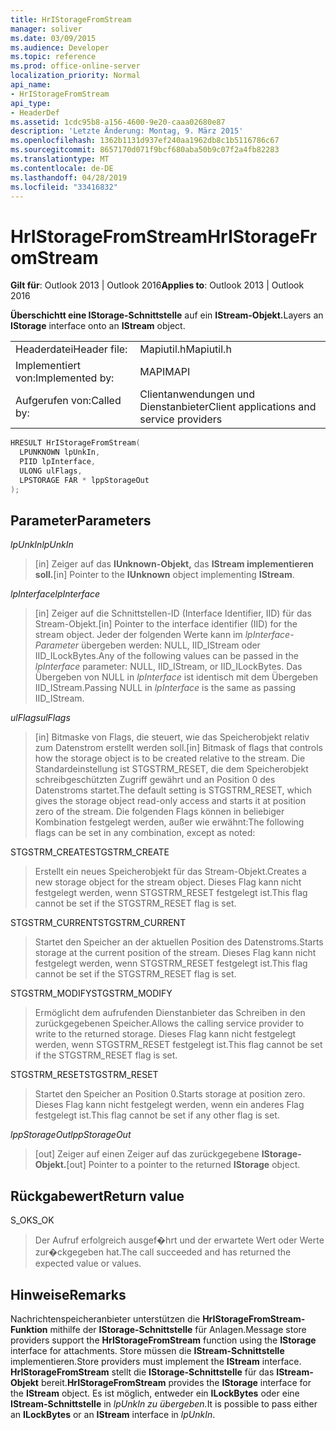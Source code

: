 ```yaml
---
title: HrIStorageFromStream
manager: soliver
ms.date: 03/09/2015
ms.audience: Developer
ms.topic: reference
ms.prod: office-online-server
localization_priority: Normal
api_name:
- HrIStorageFromStream
api_type:
- HeaderDef
ms.assetid: 1cdc95b8-a156-4600-9e20-caaa02680e87
description: 'Letzte Änderung: Montag, 9. März 2015'
ms.openlocfilehash: 1362b1131d937ef240aa1962db8c1b5116786c67
ms.sourcegitcommit: 8657170d071f9bcf680aba50b9c07f2a4fb82283
ms.translationtype: MT
ms.contentlocale: de-DE
ms.lasthandoff: 04/28/2019
ms.locfileid: "33416832"
---
```

# <a name="hristoragefromstream"></a><span data-ttu-id="03709-103">HrIStorageFromStream</span><span class="sxs-lookup"><span data-stu-id="03709-103">HrIStorageFromStream</span></span>

  
  
<span data-ttu-id="03709-104">**Gilt für**: Outlook 2013 | Outlook 2016</span><span class="sxs-lookup"><span data-stu-id="03709-104">**Applies to**: Outlook 2013 | Outlook 2016</span></span> 
  
<span data-ttu-id="03709-105">**Überschichtt eine IStorage-Schnittstelle** auf ein **IStream-Objekt.**</span><span class="sxs-lookup"><span data-stu-id="03709-105">Layers an **IStorage** interface onto an **IStream** object.</span></span> 
  
|||
|:-----|:-----|
|<span data-ttu-id="03709-106">Headerdatei</span><span class="sxs-lookup"><span data-stu-id="03709-106">Header file:</span></span>  <br/> |<span data-ttu-id="03709-107">Mapiutil.h</span><span class="sxs-lookup"><span data-stu-id="03709-107">Mapiutil.h</span></span>  <br/> |
|<span data-ttu-id="03709-108">Implementiert von:</span><span class="sxs-lookup"><span data-stu-id="03709-108">Implemented by:</span></span>  <br/> |<span data-ttu-id="03709-109">MAPI</span><span class="sxs-lookup"><span data-stu-id="03709-109">MAPI</span></span>  <br/> |
|<span data-ttu-id="03709-110">Aufgerufen von:</span><span class="sxs-lookup"><span data-stu-id="03709-110">Called by:</span></span>  <br/> |<span data-ttu-id="03709-111">Clientanwendungen und Dienstanbieter</span><span class="sxs-lookup"><span data-stu-id="03709-111">Client applications and service providers</span></span>  <br/> |
   
```cpp
HRESULT HrIStorageFromStream(
  LPUNKNOWN lpUnkIn,
  PIID lpInterface,
  ULONG ulFlags,
  LPSTORAGE FAR * lppStorageOut
);
```

## <a name="parameters"></a><span data-ttu-id="03709-112">Parameter</span><span class="sxs-lookup"><span data-stu-id="03709-112">Parameters</span></span>

 <span data-ttu-id="03709-113">_lpUnkIn_</span><span class="sxs-lookup"><span data-stu-id="03709-113">_lpUnkIn_</span></span>
  
> <span data-ttu-id="03709-114">[in] Zeiger auf das **IUnknown-Objekt,** das **IStream implementieren soll.**</span><span class="sxs-lookup"><span data-stu-id="03709-114">[in] Pointer to the **IUnknown** object implementing **IStream**.</span></span> 
    
 <span data-ttu-id="03709-115">_lpInterface_</span><span class="sxs-lookup"><span data-stu-id="03709-115">_lpInterface_</span></span>
  
> <span data-ttu-id="03709-116">[in] Zeiger auf die Schnittstellen-ID (Interface Identifier, IID) für das Stream-Objekt.</span><span class="sxs-lookup"><span data-stu-id="03709-116">[in] Pointer to the interface identifier (IID) for the stream object.</span></span> <span data-ttu-id="03709-117">Jeder der folgenden Werte kann im  _lpInterface-Parameter_ übergeben werden: NULL, IID_IStream oder IID_ILockBytes.</span><span class="sxs-lookup"><span data-stu-id="03709-117">Any of the following values can be passed in the  _lpInterface_ parameter: NULL, IID_IStream, or IID_ILockBytes.</span></span> <span data-ttu-id="03709-118">Das Übergeben von NULL in  _lpInterface_ ist identisch mit dem Übergeben IID_IStream.</span><span class="sxs-lookup"><span data-stu-id="03709-118">Passing NULL in  _lpInterface_ is the same as passing IID_IStream.</span></span> 
    
 <span data-ttu-id="03709-119">_ulFlags_</span><span class="sxs-lookup"><span data-stu-id="03709-119">_ulFlags_</span></span>
  
> <span data-ttu-id="03709-120">[in] Bitmaske von Flags, die steuert, wie das Speicherobjekt relativ zum Datenstrom erstellt werden soll.</span><span class="sxs-lookup"><span data-stu-id="03709-120">[in] Bitmask of flags that controls how the storage object is to be created relative to the stream.</span></span> <span data-ttu-id="03709-121">Die Standardeinstellung ist STGSTRM_RESET, die dem Speicherobjekt schreibgeschützten Zugriff gewährt und an Position 0 des Datenstroms startet.</span><span class="sxs-lookup"><span data-stu-id="03709-121">The default setting is STGSTRM_RESET, which gives the storage object read-only access and starts it at position zero of the stream.</span></span> <span data-ttu-id="03709-122">Die folgenden Flags können in beliebiger Kombination festgelegt werden, außer wie erwähnt:</span><span class="sxs-lookup"><span data-stu-id="03709-122">The following flags can be set in any combination, except as noted:</span></span>
    
<span data-ttu-id="03709-123">STGSTRM_CREATE</span><span class="sxs-lookup"><span data-stu-id="03709-123">STGSTRM_CREATE</span></span> 
  
> <span data-ttu-id="03709-124">Erstellt ein neues Speicherobjekt für das Stream-Objekt.</span><span class="sxs-lookup"><span data-stu-id="03709-124">Creates a new storage object for the stream object.</span></span> <span data-ttu-id="03709-125">Dieses Flag kann nicht festgelegt werden, wenn STGSTRM_RESET festgelegt ist.</span><span class="sxs-lookup"><span data-stu-id="03709-125">This flag cannot be set if the STGSTRM_RESET flag is set.</span></span> 
    
<span data-ttu-id="03709-126">STGSTRM_CURRENT</span><span class="sxs-lookup"><span data-stu-id="03709-126">STGSTRM_CURRENT</span></span> 
  
> <span data-ttu-id="03709-127">Startet den Speicher an der aktuellen Position des Datenstroms.</span><span class="sxs-lookup"><span data-stu-id="03709-127">Starts storage at the current position of the stream.</span></span> <span data-ttu-id="03709-128">Dieses Flag kann nicht festgelegt werden, wenn STGSTRM_RESET festgelegt ist.</span><span class="sxs-lookup"><span data-stu-id="03709-128">This flag cannot be set if the STGSTRM_RESET flag is set.</span></span> 
    
<span data-ttu-id="03709-129">STGSTRM_MODIFY</span><span class="sxs-lookup"><span data-stu-id="03709-129">STGSTRM_MODIFY</span></span> 
  
> <span data-ttu-id="03709-130">Ermöglicht dem aufrufenden Dienstanbieter das Schreiben in den zurückgegebenen Speicher.</span><span class="sxs-lookup"><span data-stu-id="03709-130">Allows the calling service provider to write to the returned storage.</span></span> <span data-ttu-id="03709-131">Dieses Flag kann nicht festgelegt werden, wenn STGSTRM_RESET festgelegt ist.</span><span class="sxs-lookup"><span data-stu-id="03709-131">This flag cannot be set if the STGSTRM_RESET flag is set.</span></span> 
    
<span data-ttu-id="03709-132">STGSTRM_RESET</span><span class="sxs-lookup"><span data-stu-id="03709-132">STGSTRM_RESET</span></span> 
  
> <span data-ttu-id="03709-133">Startet den Speicher an Position 0.</span><span class="sxs-lookup"><span data-stu-id="03709-133">Starts storage at position zero.</span></span> <span data-ttu-id="03709-134">Dieses Flag kann nicht festgelegt werden, wenn ein anderes Flag festgelegt ist.</span><span class="sxs-lookup"><span data-stu-id="03709-134">This flag cannot be set if any other flag is set.</span></span> 
    
 <span data-ttu-id="03709-135">_lppStorageOut_</span><span class="sxs-lookup"><span data-stu-id="03709-135">_lppStorageOut_</span></span>
  
> <span data-ttu-id="03709-136">[out] Zeiger auf einen Zeiger auf das zurückgegebene **IStorage-Objekt.**</span><span class="sxs-lookup"><span data-stu-id="03709-136">[out] Pointer to a pointer to the returned **IStorage** object.</span></span> 
    
## <a name="return-value"></a><span data-ttu-id="03709-137">Rückgabewert</span><span class="sxs-lookup"><span data-stu-id="03709-137">Return value</span></span>

<span data-ttu-id="03709-138">S_OK</span><span class="sxs-lookup"><span data-stu-id="03709-138">S_OK</span></span> 
  
> <span data-ttu-id="03709-139">Der Aufruf erfolgreich ausgef�hrt und der erwartete Wert oder Werte zur�ckgegeben hat.</span><span class="sxs-lookup"><span data-stu-id="03709-139">The call succeeded and has returned the expected value or values.</span></span>
    
## <a name="remarks"></a><span data-ttu-id="03709-140">Hinweise</span><span class="sxs-lookup"><span data-stu-id="03709-140">Remarks</span></span>

<span data-ttu-id="03709-141">Nachrichtenspeicheranbieter unterstützen die **HrIStorageFromStream-Funktion** mithilfe der **IStorage-Schnittstelle** für Anlagen.</span><span class="sxs-lookup"><span data-stu-id="03709-141">Message store providers support the **HrIStorageFromStream** function using the **IStorage** interface for attachments.</span></span> <span data-ttu-id="03709-142">Store müssen die **IStream-Schnittstelle** implementieren.</span><span class="sxs-lookup"><span data-stu-id="03709-142">Store providers must implement the **IStream** interface.</span></span> <span data-ttu-id="03709-143">**HrIStorageFromStream** stellt die **IStorage-Schnittstelle** für das **IStream-Objekt** bereit.</span><span class="sxs-lookup"><span data-stu-id="03709-143">**HrIStorageFromStream** provides the **IStorage** interface for the **IStream** object.</span></span> <span data-ttu-id="03709-144">Es ist möglich, entweder ein **ILockBytes** oder eine **IStream-Schnittstelle** in _lpUnkIn zu übergeben._</span><span class="sxs-lookup"><span data-stu-id="03709-144">It is possible to pass either an **ILockBytes** or an **IStream** interface in  _lpUnkIn_.</span></span> 
  

